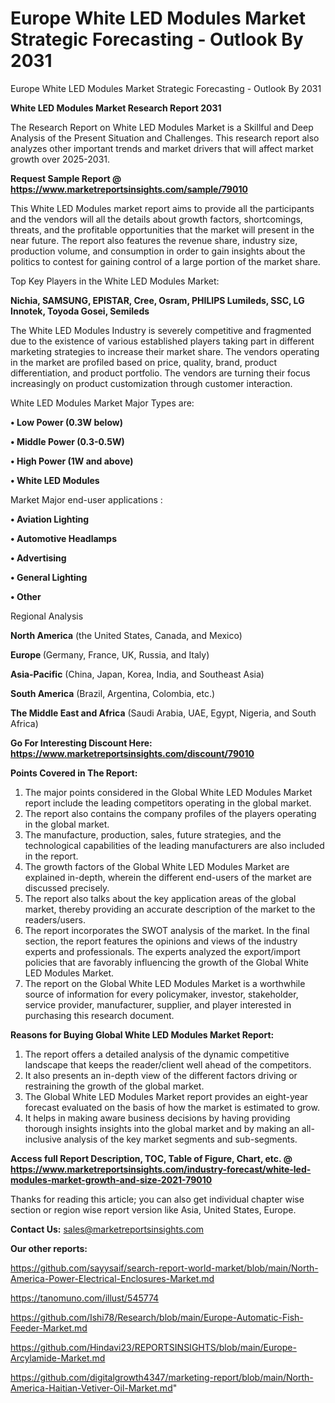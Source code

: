 # Europe White LED Modules Market Strategic Forecasting - Outlook By 2031
Europe White LED Modules Market Strategic Forecasting - Outlook By 2031

<strong>White LED Modules Market Research Report 2031</strong>

The Research Report on White LED Modules Market is a Skillful and Deep Analysis of the Present Situation and Challenges. This research report also analyzes other important trends and market drivers that will affect market growth over 2025-2031.

<strong>Request Sample Report @ <a href=https://www.marketreportsinsights.com/sample/79010>https://www.marketreportsinsights.com/sample/79010</a></strong>

This White LED Modules market report aims to provide all the participants and the vendors will all the details about growth factors, shortcomings, threats, and the profitable opportunities that the market will present in the near future. The report also features the revenue share, industry size, production volume, and consumption in order to gain insights about the politics to contest for gaining control of a large portion of the market share.

Top Key Players in the White LED Modules Market:

<strong>Nichia, SAMSUNG, EPISTAR, Cree, Osram, PHILIPS Lumileds, SSC, LG Innotek, Toyoda Gosei, Semileds</strong>

The White LED Modules Industry is severely competitive and fragmented due to the existence of various established players taking part in different marketing strategies to increase their market share. The vendors operating in the market are profiled based on price, quality, brand, product differentiation, and product portfolio. The vendors are turning their focus increasingly on product customization through customer interaction.

White LED Modules Market Major Types are:

<strong>• Low Power (0.3W below)

• Middle Power (0.3-0.5W)

• High Power (1W and above)

• White LED Modules</strong>

Market Major end-user applications :

<strong>• Aviation Lighting

• Automotive Headlamps

• Advertising

• General Lighting

• Other</strong>

Regional Analysis

</u><strong><b>North America</b></strong> (the United States, Canada, and Mexico)

<strong><b>Europe </b></strong>(Germany, France, UK, Russia, and Italy)

<strong><b>Asia-Pacific</b></strong> (China, Japan, Korea, India, and Southeast Asia)

<strong><b>South America</b></strong> (Brazil, Argentina, Colombia, etc.)

<strong><b>The Middle East and Africa</b></strong> (Saudi Arabia, UAE, Egypt, Nigeria, and South Africa)

<strong>Go For Interesting Discount Here: <a href=https://www.marketreportsinsights.com/discount/79010>https://www.marketreportsinsights.com/discount/79010</a></strong>

<strong>Points Covered in The Report:</strong>
<ol>
  <li>The major points considered in the Global White LED Modules Market report include the leading competitors operating in the global market.</li>
  <li>The report also contains the company profiles of the players operating in the global market.</li>
  <li>The manufacture, production, sales, future strategies, and the technological capabilities of the leading manufacturers are also included in the report.</li>
  <li>The growth factors of the Global White LED Modules Market are explained in-depth, wherein the different end-users of the market are discussed precisely.</li>
  <li>The report also talks about the key application areas of the global market, thereby providing an accurate description of the market to the readers/users.</li>
  <li>The report incorporates the SWOT analysis of the market. In the final section, the report features the opinions and views of the industry experts and professionals. The experts analyzed the export/import policies that are favorably influencing the growth of the Global White LED Modules Market.</li>
  <li>The report on the Global White LED Modules Market is a worthwhile source of information for every policymaker, investor, stakeholder, service provider, manufacturer, supplier, and player interested in purchasing this research document.</li>
</ol>
<strong>Reasons for Buying Global White LED Modules Market Report:</strong>

<ol>
  <li>The report offers a detailed analysis of the dynamic competitive landscape that keeps the reader/client well ahead of the competitors.</li>
  <li>It also presents an in-depth view of the different factors driving or restraining the growth of the global market.</li>
  <li>The Global White LED Modules Market report provides an eight-year forecast evaluated on the basis of how the market is estimated to grow.</li>
  <li>It helps in making aware business decisions by having providing thorough insights insights into the global market and by making an all-inclusive analysis of the key market segments and sub-segments.</li>
</ol>
<strong>Access full Report Description, TOC, Table of Figure, Chart, etc. @ <a href=https://www.marketreportsinsights.com/industry-forecast/white-led-modules-market-growth-and-size-2021-79010>https://www.marketreportsinsights.com/industry-forecast/white-led-modules-market-growth-and-size-2021-79010</a></strong>


Thanks for reading this article; you can also get individual chapter wise section or region wise report version like Asia, United States, Europe.

<strong>Contact Us:</strong>
sales@marketreportsinsights.com

<strong>Our other reports:</strong>

<a href=https://github.com/sayysaif/search-report-world-market/blob/main/North-America-Power-Electrical-Enclosures-Market.md>https://github.com/sayysaif/search-report-world-market/blob/main/North-America-Power-Electrical-Enclosures-Market.md</a>

<a href=https://tanomuno.com/illust/545774>https://tanomuno.com/illust/545774</a>

<a href=https://github.com/Ishi78/Research/blob/main/Europe-Automatic-Fish-Feeder-Market.md>https://github.com/Ishi78/Research/blob/main/Europe-Automatic-Fish-Feeder-Market.md</a>

<a href=https://github.com/Hindavi23/REPORTSINSIGHTS/blob/main/Europe-Arcylamide-Market.md>https://github.com/Hindavi23/REPORTSINSIGHTS/blob/main/Europe-Arcylamide-Market.md</a>

<a href=https://github.com/digitalgrowth4347/marketing-report/blob/main/North-America-Haitian-Vetiver-Oil-Market.md>https://github.com/digitalgrowth4347/marketing-report/blob/main/North-America-Haitian-Vetiver-Oil-Market.md</a>"
